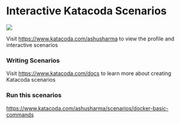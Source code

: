 # Interactive Katacoda Scenarios

[![](http://shields.katacoda.com/katacoda/ashusharma/count.svg)](https://www.katacoda.com/ashusharma "Get your profile on Katacoda.com")

Visit https://www.katacoda.com/ashusharma to view the profile and interactive scenarios

### Writing Scenarios
Visit https://www.katacoda.com/docs to learn more about creating Katacoda scenarios


### Run this scenarios
https://www.katacoda.com/ashusharma/scenarios/docker-basic-commands
